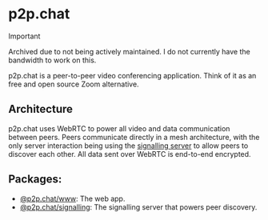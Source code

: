 # p2p.chat

> [!IMPORTANT]
> Archived due to not being actively maintained. I do not currently have the bandwidth to work on this.

p2p.chat is a peer-to-peer video conferencing application. Think of it as an free and open source Zoom alternative.

## Architecture

p2p.chat uses WebRTC to power all video and data communication between peers. Peers communicate directly in a mesh architecture, with the only server interaction being using the [signalling server](./signalling) to allow peers to discover each other. All data sent over WebRTC is end-to-end encrypted.

## Packages:

- [@p2p.chat/www](./www): The web app.
- [@p2p.chat/signalling](./signalling): The signalling server that powers peer discovery.
